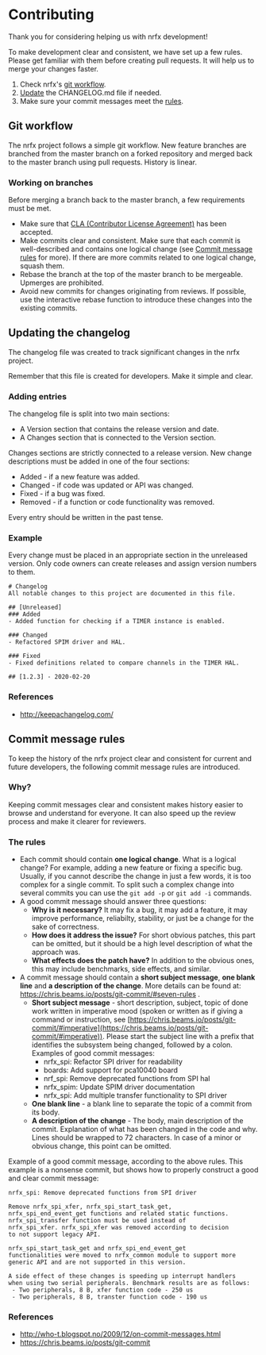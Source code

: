 # Contributing

Thank you for considering helping us with nrfx development!

To make development clear and consistent, we have set up a few rules.
Please get familiar with them before creating pull requests. It will help us to merge your changes faster.

1. Check nrfx's [git workflow](#git-workflow).
2. [Update](#updating-the-changelog) the CHANGELOG.md file if needed.
3. Make sure your commit messages meet the [rules](#commit-message-rules).

## Git workflow

The nrfx project follows a simple git workflow. New feature branches are branched from the master
branch on a forked repository and merged back to the master branch using pull requests. History is linear.

### Working on branches
Before merging a branch back to the master branch, a few requirements must be met.

 * Make sure that [CLA (Contributor License Agreement)](https://cla-assistant.io/NordicSemiconductor/nrfx)
 has been accepted.
 * Make commits clear and consistent. Make sure that each commit is well-described and contains
 one logical change (see [Commit message rules](#commit-message-rules) for more). If there are
 more commits related to one logical change, squash them.
 * Rebase the branch at the top of the master branch to be mergeable. Upmerges are prohibited.
 * Avoid new commits for changes originating from reviews. If possible, use the interactive rebase
 function to introduce these changes into the existing commits.

## Updating the changelog

The changelog file was created to track significant changes in the nrfx project.

Remember that this file is created for developers. Make it simple and clear.

### Adding entries

The changelog file is split into two main sections:
 * A Version section that contains the release version and date.
 * A Changes section that is connected to the Version section.

Changes sections are strictly connected to a release version. New change descriptions must be added
in one of the four sections:
 * Added - if a new feature was added.
 * Changed - if code was updated or API was changed.
 * Fixed - if a bug was fixed.
 * Removed - if a function or code functionality was removed.

Every entry should be written in the past tense.

### Example

Every change must be placed in an appropriate section in the unreleased version. Only code owners can create
releases and assign version numbers to them.

```
# Changelog
All notable changes to this project are documented in this file.

## [Unreleased]
### Added
- Added function for checking if a TIMER instance is enabled.

### Changed
- Refactored SPIM driver and HAL.

### Fixed
- Fixed definitions related to compare channels in the TIMER HAL.

## [1.2.3] - 2020-02-20
```
### References
* http://keepachangelog.com/

## Commit message rules

To keep the history of the nrfx project clear and consistent for current and future developers, the following commit
message rules are introduced.

### Why?
Keeping commit messages clear and consistent makes history easier to browse and understand for everyone.
It can also speed up the review process and make it clearer for reviewers.

### The rules

 * Each commit should contain **one logical change**. What is a logical change?
 For example, adding a new feature or fixing a specific bug. Usually, if you cannot describe the change
 in just a few words, it is too complex for a single commit.
 To split such a complex change into several commits you can use the `git add -p` or `git add -i` commands.
 * A good commit message should answer three questions:
   * **Why is it necessary?** It may fix a bug, it may add a feature, it may improve performance,
   reliabilty, stability, or just be a change for the sake of correctness.
   * **How does it address the issue?** For short obvious patches, this part can be omitted, but it
   should be a high level description of what the approach was.
   * **What effects does the patch have?** In addition to the obvious ones, this may include
   benchmarks, side effects, and similar.
 * A commit message should contain a **short subject message**, **one blank line** and
 **a description of the change**. More details can be found at:
 https://chris.beams.io/posts/git-commit/#seven-rules .
   * **Short subject message** - short description, subject, topic of done work written in
   imperative mood (spoken or written as if giving a command or instruction, see
   [https://chris.beams.io/posts/git-commit/#imperative](https://chris.beams.io/posts/git-commit/#imperative)).
   Please start the subject line with a prefix that identifies the subsystem being changed, followed by a colon.
   Examples of good commit messages:
     *  nrfx_spi: Refactor SPI driver for readability
     *  boards: Add support for pca10040 board
     *  nrf_spi: Remove deprecated functions from SPI hal
     *  nrfx_spim: Update SPIM driver documentation
     *  nrfx_spi: Add multiple transfer functionality to SPI driver
   * **One blank line** - a blank line to separate the topic of a commit from its body.
   * **A description of the change** - The body, main description of the commit.
   Explanation of what has been changed in the code and why. Lines should be wrapped to 72
   characters. In case of a minor or obvious change, this point can be omitted.

Example of a good commit message, according to the above rules. This example is
a nonsense commit, but shows how to properly construct a good and clear commit message:

```
nrfx_spi: Remove deprecated functions from SPI driver

Remove nrfx_spi_xfer, nrfx_spi_start_task_get,
nrfx_spi_end_event_get functions and related static functions.
nrfx_spi_transfer function must be used instead of
nrfx_spi_xfer. nrfx_spi_xfer was removed according to decision
to not support legacy API.

nrfx_spi_start_task_get and nrfx_spi_end_event_get
functionalities were moved to nrfx_common module to support more
generic API and are not supported in this version.

A side effect of these changes is speeding up interrupt handlers
when using two serial peripherals. Benchmark results are as follows:
 - Two peripherals, 8 B, xfer function code - 250 us
 - Two peripherals, 8 B, transter function code - 190 us
```
### References
* http://who-t.blogspot.no/2009/12/on-commit-messages.html
* https://chris.beams.io/posts/git-commit
